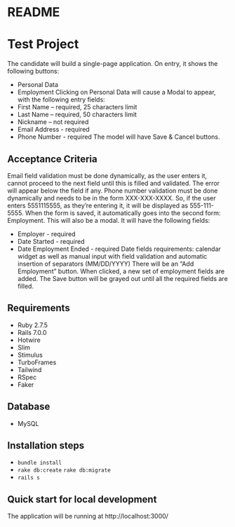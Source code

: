 # README

# Test Project
The candidate will build a single-page application. On entry, it shows the following buttons:
- Personal Data
- Employment
Clicking on Personal Data will cause a Modal to appear, with the following entry fields:
- First Name – required, 25 characters limit
- Last Name – required, 50 characters limit
- Nickname – not required
- Email Address - required
- Phone Number - required
The model will have Save & Cancel buttons.

## Acceptance Criteria
Email field validation must be done dynamically, as the user enters it, cannot proceed to the
next field until this is filled and validated. The error will appear below the field if any.
Phone number validation must be done dynamically and needs to be in the form
XXX-XXX-XXXX. So, if the user enters 5551115555, as they’re entering it, it will be displayed
as 555-111-5555.
When the form is saved, it automatically goes into the second form: Employment. This will
also be a modal. It will have the following fields:
- Employer - required
- Date Started - required
- Date Employment Ended - required
Date fields requirements: calendar widget as well as manual input with field validation and
automatic insertion of separators (MM/DD/YYYY)
There will be an “Add Employment” button. When clicked, a new set of employment fields
are added.
The Save button will be grayed out until all the required fields are filled.

## Requirements
- Ruby 2.7.5
- Rails 7.0.0
- Hotwire
- Slim
- Stimulus
- TurboFrames
- Tailwind
- RSpec
- Faker

## Database
- MySQL
## Installation steps
- `bundle install`
- `rake db:create` `rake db:migrate`
- `rails s`
## Quick start for local development
The application will be running at http://localhost:3000/
